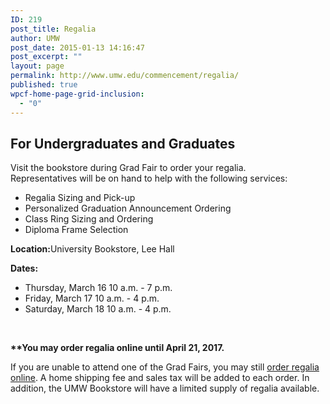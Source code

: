 ```yaml
---
ID: 219
post_title: Regalia
author: UMW
post_date: 2015-01-13 14:16:47
post_excerpt: ""
layout: page
permalink: http://www.umw.edu/commencement/regalia/
published: true
wpcf-home-page-grid-inclusion:
  - "0"
---
```

<h2>For Undergraduates and Graduates</h2>
<div>Visit the bookstore during Grad Fair to order your regalia.</div>
<div></div>
<div>Representatives will be on hand to help with the following services:</div>
<div>
<ul>
 	<li>Regalia Sizing and Pick-up</li>
 	<li>Personalized Graduation Announcement Ordering</li>
 	<li>Class Ring Sizing and Ordering</li>
 	<li>Diploma Frame Selection</li>
</ul>
</div>
<div><strong>Location:</strong>University Bookstore, Lee Hall</div>
<div>

<strong>Dates:  </strong>
<ul>
 	<li>Thursday, March 16 10 a.m. - 7 p.m.</li>
 	<li>Friday, March 17 10 a.m. - 4 p.m.<strong>
</strong></li>
 	<li>Saturday, March 18 10 a.m. - 4 p.m.</li>
</ul>
&nbsp;

<strong>**You may order regalia online until April 21, 2017.</strong>

</div>
<div></div>
<div>If you are unable to attend one of the Grad Fairs, you may still <a href="http://www.oakhalli.com/UMW">order regalia online</a>. A home shipping fee and sales tax will be added to each order. In addition, the UMW Bookstore will have a limited supply of regalia available.</div>
<div></div>